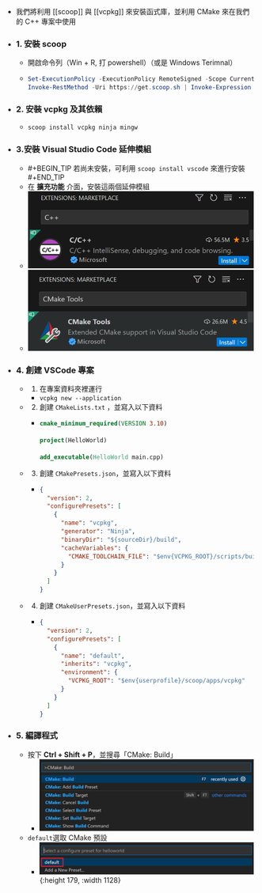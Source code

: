 - 我們將利用 [[scoop]] 與 [[vcpkg]] 來安裝函式庫，並利用 CMake 來在我們的 C++ 專案中使用
- ### 1. 安裝 scoop
	- 開啟命令列（Win + R, 打 powershell）（或是 Windows Terimnal）
	- ```powershell
	  Set-ExecutionPolicy -ExecutionPolicy RemoteSigned -Scope CurrentUser
	  Invoke-RestMethod -Uri https://get.scoop.sh | Invoke-Expression
	  ```
- ### 2. 安裝 vcpkg 及其依賴
	- ```powershell
	  scoop install vcpkg ninja mingw
	  ```
- ### 3.安裝 Visual Studio Code 延伸模組
	- #+BEGIN_TIP
	  若尚未安裝，可利用 `scoop install vscode` 來進行安裝
	  #+END_TIP
	- 在 **擴充功能** 介面，安裝這兩個延伸模組
	- ![image.png](../assets/image_1724680103492_0.png)
	- ![image.png](../assets/image_1724680110050_0.png)
- ### 4. 創建 VSCode 專案
	- 1. 在專案資料夾裡運行
		- `vcpkg new --application`
	- 2. 創建 `CMakeLists.txt` ，並寫入以下資料
		- ```cmake
		  cmake_minimum_required(VERSION 3.10)
		  
		  project(HelloWorld)
		  
		  add_executable(HelloWorld main.cpp)
		  ```
	- 3. 創建 `CMakePresets.json`，並寫入以下資料
		- ```json
		  {
		    "version": 2,
		    "configurePresets": [
		      {
		        "name": "vcpkg",
		        "generator": "Ninja",
		        "binaryDir": "${sourceDir}/build",
		        "cacheVariables": {
		          "CMAKE_TOOLCHAIN_FILE": "$env{VCPKG_ROOT}/scripts/buildsystems/vcpkg.cmake"
		        }
		      }
		    ]
		  }
		  ```
	- 4. 創建 `CMakeUserPresets.json`，並寫入以下資料
		- ```json
		  {
		    "version": 2,
		    "configurePresets": [
		      {
		        "name": "default",
		        "inherits": "vcpkg",
		        "environment": {
		          "VCPKG_ROOT": "$env{userprofile}/scoop/apps/vcpkg"
		        }
		      }
		    ]
		  }
		  ```
- ### 5. 編譯程式
	- 按下 **Ctrl + Shift + P**，並搜尋「CMake: Build」
		- ![image.png](../assets/image_1724681131962_0.png)
	- `default`選取 CMake 預設
		- ![image.png](../assets/image_1724681186589_0.png){:height 179, :width 1128}